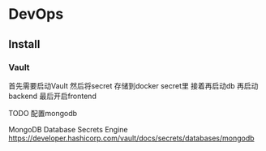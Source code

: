 # DevOps

## Install

### Vault

<!-- Initial root token -->
<!-- hvs.egGaNfIdiFPxOityO7SW1CMv -->

<!-- Key 1 -->
<!-- K0LvPzJdnRyLhn84J315uvgE3NO1u7PHTMy249FxwyM= -->


首先需要启动Vault
然后将secret 存储到docker secret里
接着再启动db
再启动backend
最后开启frontend
<!-- 关闭Vault -->

TODO
配置mongodb

MongoDB Database Secrets Engine
https://developer.hashicorp.com/vault/docs/secrets/databases/mongodb

